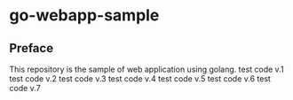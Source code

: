 # go-webapp-sample



## Preface
This repository is the sample of web application using golang.
test code v.1
test code v.2
test code v.3
test code v.4
test code v.5
test code v.6
test code v.7
